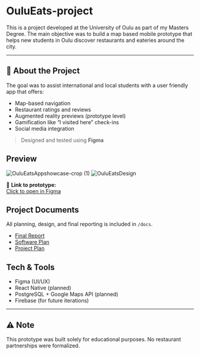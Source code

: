 # OuluEats-project

This is a project developed at the University of Oulu as part of my Masters Degree. The main objective was to build a map based mobile prototype that helps new students in Oulu discover restaurants and eateries around the city.

---

## 📌 About the Project

The goal was to assist international and local students with a user friendly app that offers:
- Map-based navigation
- Restaurant ratings and reviews
- Augmented reality previews (prototype level)
- Gamification like “I visited here” check-ins
- Social media integration

> Designed and tested using **Figma**

## Preview

![OuluEatsAppshowcase-crop (1)](https://github.com/user-attachments/assets/f436641d-e6e9-4e7b-8887-276694ce8157) 
![OuluEatsDesign](https://github.com/user-attachments/assets/c81188ee-c36c-46d7-ba5f-2f510e41ae36)

📍 **Link to prototype:**  
[Click to open in Figma](https://www.figma.com/proto/HAfwJjl4Dl33Z26Yy2fJkn/Oulu-Eats-project?node-id=1-77&p=f&t=LxCJwsCInHlfddra-1&scaling=scale-down&content-scaling=fixed&page-id=1%3A11&starting-point-node-id=1%3A77)

##  Project Documents

All planning, design, and final reporting is included in `/docs`.

- [Final Report](/docs/Final-Report.pdf)
- [Software Plan](/docs/Software-Plan.pdf)
- [Project Plan](/docs/Project-Plan.pdf)

## Tech & Tools

- Figma (UI/UX)
- React Native (planned)
- PostgreSQL + Google Maps API (planned)
- Firebase (for future iterations)

---

## ⚠️ Note

This prototype was built solely for educational purposes. No restaurant partnerships were formalized.
